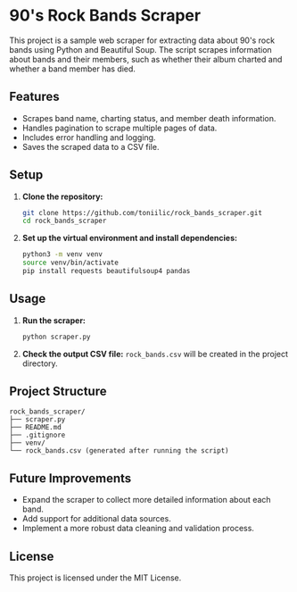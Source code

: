 # 90's Rock Bands Scraper

This project is a sample web scraper for extracting data about 90's rock bands using Python and Beautiful Soup. The script scrapes information about bands and their members, such as whether their album charted and whether a band member has died.

## Features

- Scrapes band name, charting status, and member death information.
- Handles pagination to scrape multiple pages of data.
- Includes error handling and logging.
- Saves the scraped data to a CSV file.

## Setup

1. **Clone the repository:**

    ```bash
    git clone https://github.com/toniilic/rock_bands_scraper.git
    cd rock_bands_scraper
    ```

2. **Set up the virtual environment and install dependencies:**

    ```bash
    python3 -m venv venv
    source venv/bin/activate
    pip install requests beautifulsoup4 pandas
    ```

## Usage

1. **Run the scraper:**

    ```bash
    python scraper.py
    ```

2. **Check the output CSV file:** `rock_bands.csv` will be created in the project directory.

## Project Structure

```
rock_bands_scraper/
├── scraper.py
├── README.md
├── .gitignore
├── venv/
└── rock_bands.csv (generated after running the script)
```

## Future Improvements

- Expand the scraper to collect more detailed information about each band.
- Add support for additional data sources.
- Implement a more robust data cleaning and validation process.

## License

This project is licensed under the MIT License.
